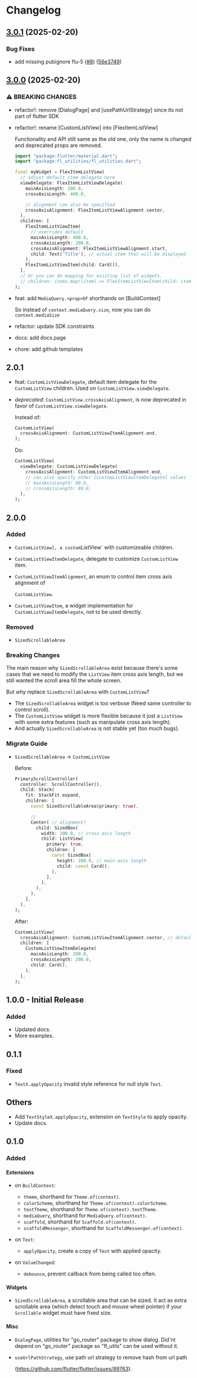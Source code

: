 # Changelog

## [3.0.1](https://github.com/KeidsID/fl_utilities/compare/fl_utilities-v3.0.0...fl_utilities-v3.0.1) (2025-02-20)


### Bug Fixes

* add missing pubignore flu-5 ([#8](https://github.com/KeidsID/fl_utilities/issues/8)) ([56e3749](https://github.com/KeidsID/fl_utilities/commit/56e3749f1b5ca6227a411745a9262395ed6add64))

## [3.0.0](https://github.com/KeidsID/fl_utilities/compare/fl_utilities-v2.0.1...fl_utilities-v3.0.0) (2025-02-20)

### ⚠ BREAKING CHANGES

* refactor!: remove [DialogPage] and [usePathUrlStrategy] since its not part of flutter SDK

* refactor!: rename [CustomListView] into [FlexItemListView]

  Functionality and API still same as the old one, only the name is changed and deprecated props are removed.

  ```dart
  import "package:flutter/material.dart";
  import "package:fl_utilities/fl_utilities.dart";
  
  final myWidget = FlexItemListView(
    // adjust default item delegate here
    viewDelegate: FlexItemListViewDelegate(
      mainAxisLength: 200.0,
      crossAxisLength: 400.0,
  
      // alignment can also be specified
      crossAxisAlignment: FlexItemListViewAlignment.center,
    ),
    children: [
      FlexItemListViewItem(
        // overrides default
        mainAxisLength: 400.0,
        crossAxisLength: 200.0,
        crossAxisAlignment: FlexItemListViewAlignment.start,
        child: Text('Title'), // actual item that will be displayed
      ),
      FlexItemListViewItem(child: Card()),
    ],
    // Or you can do mapping for existing list of widgets.
    // children: items.map((item) => FlexItemListViewItem(child: item)).toList(),
  );
  
  ```

* feat: add `MediaQuery.<prop>Of` shorthands on [BuildContext]

  So instead of `context.mediaQuery.size`, now you can do `context.mediaSize`

* refactor: update SDK constraints

* docs: add docs.page

* chore: add github templates

## 2.0.1

* feat: `CustomListViewDelegate`, default item delegate for the `CustomListView`
  children. Used on `CustomListView.viewDelegate`.
* _deprecated_: `CustomListView.crossAxisAlignment`, is now deprecated in favor of
  `CustomListView.viewDelegate`.

  Instead of:

  ```dart
  CustomListView(
    crossAxisAlignment: CustomListViewItemAlignment.end,
  );
  ```

  Do:

  ```dart
  CustomListView(
    viewDelegate: CustomListViewDelegate(
      crossAxisAlignment: CustomListViewItemAlignment.end,
      // can also specify other [CustomListViewItemDelegate] values
      // mainAxisLength: 80.0,
      // crossAxisLength: 80.0,
    ),
  );
  ```

## 2.0.0

### Added

* `CustomListView], a custom`ListView` with customizeable children.
* `CustomListViewItemDelegate`, delegate to customize `CustomListView` item.
* `CustomListViewItemAlignment`, an enum to control item cross axis alignment of

  `CustomListView`.

* `CustomListViewItem`, a widget implementation for
  `CustomListViewItemDelegate`, not to be used directly.

### Removed

* `SizedScrollableArea`

### Breaking Changes

The main reason why `SizedScrollableArea` exist because there's some cases that
we need to modify the `ListView` item cross axis length, but we still wanted the
scroll area fill the whole screen.

But why replace `SizedScrollableArea` with `CustomListView`?

* The `SizedScrollableArea` widget is too verbose (Need same controller to
  control scroll).
* The `CustomListView` widget is more flexible because it just a `ListView` with
  some extra features (such as manipulate cross axis length).
* And actually `SizedScrollableArea` is not stable yet (too much bugs).

### Migrate Guide

* `SizedScrollableArea` -> `CustomListView`

  Before:

  ```dart
  PrimaryScrollController(
    controller: ScrollController(),
    child: Stack(
      fit: StackFit.expand,
      children: [
        const SizedScrollableArea(primary: true),

        //
        Center( // alignment?
          child: SizedBox(
            width: 200.0, // cross axis length
            child: ListView(
              primary: true,
              children: [
                const SizedBox(
                  height: 200.0, // main axis length
                  child: const Card(),
                ),
              ],
            ),
          ),
        ),
      ],
    ),
  );
  ```

  After:

  ```dart
  CustomListView(
    crossAxisAlignment: CustomListViewItemAlignment.center, // default
    children: [
      CustomListViewItemDelegate(
        mainAxisLength: 200.0,
        crossAxisLength: 200.0,
        child: Card(),
      ),
    ],
  );
  ```

## 1.0.0 - Initial Release

### Added

* Updated docs.
* More examples.

## 0.1.1

### Fixed

* `TextX.applyOpacity` invalid style reference for null style `Text`.

## Others

* Add `TextStyleX.applyOpacity`, extension on `TextStyle` to apply opacity.
* Update docs.

## 0.1.0

### Added

#### Extensions

* on `BuildContext`:

  * `theme`, shorthand for `Theme.of(context)`.
  * `colorScheme`, shorthand for `Theme.of(context).colorScheme`.
  * `textTheme`, shorthand for `Theme.of(context).textTheme`.
  * `mediaQuery`, shorthand for `MediaQuery.of(context)`.
  * `scaffold`, shorthand for `Scaffold.of(context)`.
  * `scaffoldMessenger`, shorthand for `ScaffoldMessenger.of(context)`.

* on `Text`:

  * `applyOpacity`, create a copy of `Text` with applied opacity.

* on `ValueChanged`:
  * `debounce`, prevent callback from being called too often.

#### Widgets

* `SizedScrollableArea`, a scrollable area that can be sized. It act as extra
  scrollable area (which detect touch and mouse wheel pointer) if your
  `Scrollable` widget must have fixed size.

#### Misc

* `DialogPage`, utilities for "go_router" package to show dialog. Did'nt depend
  on "go_router" package so "fl_utils" can be used without it.

* `useUrlPathStrategy`, use path url strategy to remove hash from url path

  (<https://github.com/flutter/flutter/issues/89763>).
